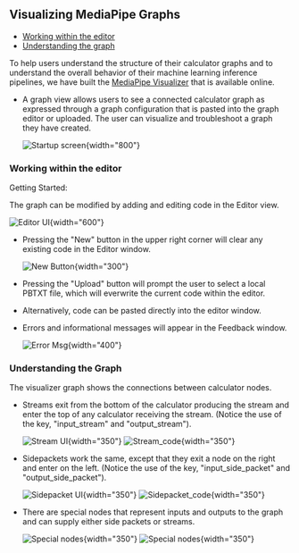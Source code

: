 ## Visualizing MediaPipe Graphs

-   [Working within the editor](#working-within-the-editor)
-   [Understanding the graph](#understanding-the-graph)

To help users understand the structure of their calculator graphs and to
understand the overall behavior of their machine learning inference pipelines,
we have built the [MediaPipe Visualizer](https://viz.mediapipe.dev/)
that is available online.

*   A graph view allows users to see a connected calculator graph as expressed
    through a graph configuration that is pasted into the graph editor or
    uploaded. The user can visualize and troubleshoot a graph they have created.

    ![Startup screen](./images/startup_screen.png){width="800"}

### Working within the editor

Getting Started:

The graph can be modified by adding and editing code in the Editor view.

![Editor UI](./images/editor_view.png){width="600"}

*   Pressing the "New" button in the upper right corner will clear any existing
    code in the Editor window.

    ![New Button](./images/upload_button.png){width="300"}

*   Pressing the "Upload" button will prompt the user to select a local PBTXT
    file, which will everwrite the current code within the editor.

*   Alternatively, code can be pasted directly into the editor window.

*   Errors and informational messages will appear in the Feedback window.

    ![Error Msg](./images/console_error.png){width="400"}

### Understanding the Graph

The visualizer graph shows the connections between calculator nodes.

*   Streams exit from the bottom of the calculator producing the stream and
    enter the top of any calculator receiving the stream. (Notice the use of the
    key, "input_stream" and "output_stream").

    ![Stream UI](./images/stream_ui.png){width="350"}
    ![Stream_code](./images/stream_code.png){width="350"}

*   Sidepackets work the same, except that they exit a node on the right and
    enter on the left. (Notice the use of the key, "input_side_packet" and
    "output_side_packet").

    ![Sidepacket UI](./images/side_packet.png){width="350"}
    ![Sidepacket_code](./images/side_packet_code.png){width="350"}

*   There are special nodes that represent inputs and outputs to the graph and
    can supply either side packets or streams.

    ![Special nodes](./images/special_nodes.png){width="350"}
    ![Special nodes](./images/special_nodes_code.png){width="350"}
